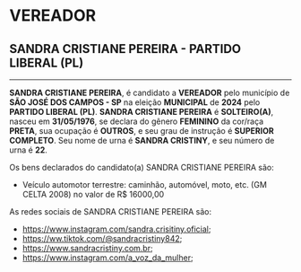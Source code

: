 # VEREADOR
## SANDRA CRISTIANE PEREIRA - PARTIDO LIBERAL (PL)
---
**SANDRA CRISTIANE PEREIRA**, é candidato a **VEREADOR** pelo município de **SÃO JOSÉ DOS CAMPOS - SP** na eleição **MUNICIPAL** de **2024** pelo **PARTIDO LIBERAL (PL)**.
**SANDRA CRISTIANE PEREIRA** é **SOLTEIRO(A)**, nasceu em **31/05/1976**, se declara do gênero **FEMININO** da cor/raça **PRETA**, sua ocupação é **OUTROS**, e seu grau de instrução é **SUPERIOR COMPLETO**.
Seu nome de urna é **SANDRA CRISTINY**, e seu número de urna é **22**.

Os bens declarados do candidato(a) SANDRA CRISTIANE PEREIRA são: 
- Veículo automotor terrestre: caminhão, automóvel, moto, etc. (GM CELTA 2008) no valor de R$ 16000,00

As redes sociais de SANDRA CRISTIANE PEREIRA são:
- https://www.instagram.com/sandra.crisitiny.oficial;
- https://ww.tiktok.com/@sandracristiny842;
- https://www.sandracristiny.com.br;
- https://www.instagram.com/a_voz_da_mulher;